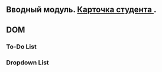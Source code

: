 
## Вводный модуль. [ Карточка студента ](https://daryasokolova04.github.io/student_card/). ##

## DOM 
### To-Do List 
### Dropdown List 
